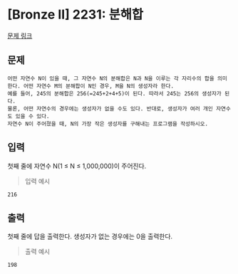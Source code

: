 # [Bronze II] 2231: 분해합
[문제 링크](https://www.acmicpc.net/problem/2231)

## 문제
```
어떤 자연수 N이 있을 때, 그 자연수 N의 분해합은 N과 N을 이루는 각 자리수의 합을 의미한다. 어떤 자연수 M의 분해합이 N인 경우, M을 N의 생성자라 한다. 
예를 들어, 245의 분해합은 256(=245+2+4+5)이 된다. 따라서 245는 256의 생성자가 된다. 
물론, 어떤 자연수의 경우에는 생성자가 없을 수도 있다. 반대로, 생성자가 여러 개인 자연수도 있을 수 있다.
자연수 N이 주어졌을 때, N의 가장 작은 생성자를 구해내는 프로그램을 작성하시오.
```

## 입력
첫째 줄에 자연수 N(1 ≤ N ≤ 1,000,000)이 주어진다.
> 입력 예시
```
216
```

## 출력
첫째 줄에 답을 출력한다. 생성자가 없는 경우에는 0을 출력한다.
> 출력 예시
```
198
```
